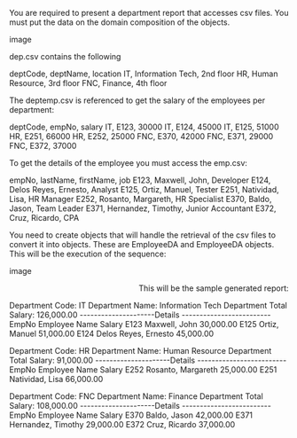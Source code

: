 
You are required to present a department report that accesses csv files. You must put the data on the domain composition of the objects.

image

dep.csv contains the following

deptCode, deptName, location
IT, Information Tech, 2nd floor
HR, Human Resource, 3rd floor
FNC, Finance, 4th floor

The deptemp.csv is referenced to get the salary of the employees per department:

deptCode, empNo, salary
IT, E123, 30000
IT, E124, 45000
IT, E125, 51000
HR, E251, 66000
HR, E252, 25000
FNC, E370, 42000
FNC, E371, 29000
FNC, E372, 37000

To get the details of the employee you must access the emp.csv:

empNo, lastName, firstName, job
E123, Maxwell, John, Developer
E124, Delos Reyes, Ernesto, Analyst
E125, Ortiz, Manuel, Tester
E251, Natividad, Lisa, HR Manager
E252, Rosanto, Margareth, HR Specialist
E370, Baldo, Jason, Team Leader
E371, Hernandez, Timothy, Junior Accountant
E372, Cruz, Ricardo, CPA

You need to create objects that will handle the retrieval of the csv files to convert it into objects.
These are EmployeeDA and EmployeeDA objects. This will be the execution of the sequence:

image

<p align="right">
This will be the sample generated report:

Department Code: IT
Department Name: Information Tech
Department Total Salary: 126,000.00
---------------------Details -------------------------
EmpNo           Employee Name           Salary
E123            Maxwell, John           30,000.00
E125            Ortiz, Manuel           51,000.00
E124            Delos Reyes, Ernesto    45,000.00

Department Code: HR
Department Name: Human Resource
Department Total Salary: 91,000.00
---------------------Details -------------------------
EmpNo           Employee Name           Salary
E252            Rosanto, Margareth      25,000.00
E251            Natividad, Lisa         66,000.00

Department Code: FNC
Department Name: Finance
Department Total Salary: 108,000.00
---------------------Details -------------------------
EmpNo           Employee Name           Salary
E370            Baldo, Jason            42,000.00
E371            Hernandez, Timothy      29,000.00
E372            Cruz, Ricardo           37,000.00
</p>
